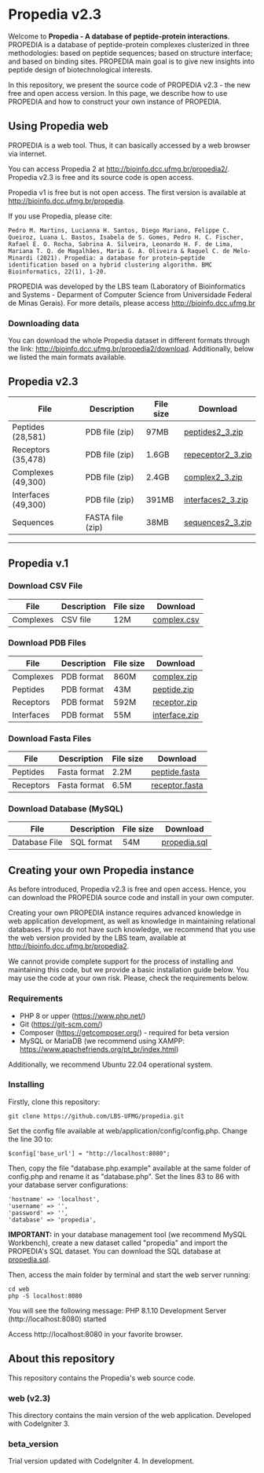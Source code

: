 # Propedia v2.3

Welcome to **Propedia - A database of peptide-protein interactions**. PROPEDIA is a database of peptide-protein complexes clusterized in three methodologies: based on peptide sequences; based on structure interface; and based on binding sites. PROPEDIA main goal is to give new insights into peptide design of biotechnological interests. 

In this repository, we present the source code of PROPEDIA v2.3 - the new free and open access version. In this page, we describe how to use PROPEDIA and how to construct your own instance of PROPEDIA. 


## Using Propedia web

PROPEDIA is a web tool. Thus, it can basically accessed by a web browser via internet. 

You can access Propedia 2 at <a href="http://bioinfo.dcc.ufmg.br/propedia2/">http://bioinfo.dcc.ufmg.br/propedia2/</a>. Propedia v2.3 is free and its source code is open access. 

Propedia v1 is free but is not open access. The first version is available at <a href="http://bioinfo.dcc.ufmg.br/propedia">http://bioinfo.dcc.ufmg.br/propedia</a>. 

If you use Propedia, please cite: 

~~~
Pedro M. Martins, Lucianna H. Santos, Diego Mariano, Felippe C. Queiroz, Luana L. Bastos, Isabela de S. Gomes, Pedro H. C. Fischer, Rafael E. O. Rocha, Sabrina A. Silveira, Leonardo H. F. de Lima, Mariana T. Q. de Magalhães, Maria G. A. Oliveira & Raquel C. de Melo-Minardi (2021). Propedia: a database for protein–peptide identification based on a hybrid clustering algorithm. BMC Bioinformatics, 22(1), 1-20.
~~~

PROPEDIA was developed by the LBS team (Laboratory of Bioinformatics and Systems - Deparment of Computer Science from Universidade Federal de Minas Gerais). For more details, please access <a href="http://bioinfo.dcc.ufmg.br">http://bioinfo.dcc.ufmg.br</a>

### Downloading data

You can download the whole Propedia dataset in different formats through the link: <a href="http://bioinfo.dcc.ufmg.br/propedia2/index.php/download">http://bioinfo.dcc.ufmg.br/propedia2/download</a>. Additionally, below we listed the main formats available.

<h2>Propedia v2.3</h2>
<table>
    <thead>
    <tr>
        <th>File</th>
        <th>Description</th>
        <th>File size</th>
        <th>Download</th>
    </tr>
    </thead>
    <tbody>
    <tr>
        <td>Peptides (28,581)</td>
        <td>PDB file (zip)</td>
        <td>97MB</td>
        <td><a target="_blank" href="http://bioinfo.dcc.ufmg.br/propedia2/public/download/peptides2_3.zip">peptides2_3.zip</a></td>
    </tr>          
    <tr>
        <td>Receptors (35,478)</td>
        <td>PDB file (zip)</td>
        <td>1.6GB</td>
        <td><a target="_blank" href="http://bioinfo.dcc.ufmg.br/propedia2/public/download/receptor2_3.zip">repeceptor2_3.zip</a></td>
    </tr>      
    <tr>
        <td>Complexes (49,300)</td>
        <td>PDB file (zip)</td>
        <td>2.4GB</td>
        <td><a target="_blank" href="http://bioinfo.dcc.ufmg.br/propedia2/public/download/complex2_3.zip">complex2_3.zip</a></td>
    </tr>      
    <tr>
        <td>Interfaces (49,300)</td>
        <td>PDB file (zip)</td>
        <td>391MB</td>
        <td><a target="_blank" href="http://bioinfo.dcc.ufmg.br/propedia2/public/download/interfaces2_3.zip">interfaces2_3.zip</a></td>
    </tr>     
    <tr>
        <td>Sequences</td>
        <td>FASTA file (zip)</td>
        <td>38MB</td>
        <td><a target="_blank" href="http://bioinfo.dcc.ufmg.br/propedia2/public/download/sequences2_3.zip">sequences2_3.zip</a></td>
    </tr>     
    </tbody>
</table>

<hr class="my-5">

<h2>Propedia v.1</h2>
<h3>Download CSV File</h3>
<table>
    <thead>
    <tr class="table-primary">
        <th>File</th>
        <th>Description</th>
        <th>File size</th>
        <th>Download</th>
    </tr>
    </thead>
    <tbody>
    <tr>
        <td>Complexes</td>
        <td>CSV file</td>
        <td>12M</td>
        <td><a target="_blank" href="http://bioinfo.dcc.ufmg.br/propedia2/public/download/complex.csv">complex.csv</a></td>
    </tr>            
    </tbody>
</table>
<h3>Download PDB Files</h3>
<table>
    <thead>
    <tr class="table-primary">
        <th>File</th>
        <th>Description</th>
        <th>File size</th>
        <th>Download</th>
    </tr>
    </thead>
    <tbody>
    <tr>
        <td>Complexes</td>
        <td>PDB format</td>
        <td>860M</td>
        <td><a target="_blank" href="http://bioinfo.dcc.ufmg.br/propedia2/public/download/complex.zip">complex.zip</a>
    </td></tr>
    <tr>
        <td>Peptides</td>
        <td>PDB format</td>
        <td>43M</td>
        <td><a target="_blank" href="http://bioinfo.dcc.ufmg.br/propedia2/public/download/peptide.zip">peptide.zip</a>
    </td></tr>
    <tr>
        <td>Receptors</td>
        <td>PDB format</td>
        <td>592M</td>
        <td><a target="_blank" href="http://bioinfo.dcc.ufmg.br/propedia2/public/download/receptor.zip">receptor.zip</a>
    </td></tr>
    <tr>
        <td>Interfaces</td>
        <td>PDB format</td>
        <td>55M</td>
        <td><a target="_blank" href="http://bioinfo.dcc.ufmg.br/propedia2/public/download/interface.zip">interface.zip</a>
    </td></tr>
    </tbody>
</table>
<h3>Download Fasta Files</h3>
<table>
    <thead>
    <tr>
        <th>File</th>
        <th>Description</th>
        <th>File size</th>
        <th>Download</th>
    </tr>
    </thead>
<tbody>
    <tr>
        <td>Peptides</td>
        <td>Fasta format</td>
        <td>2.2M</td>
        <td><a target="_blank" href="http://bioinfo.dcc.ufmg.br/propedia2/public/download/peptide.fasta">peptide.fasta</a></td>
    </tr>
</tbody>
    <tbody>
    <tr>
        <td>Receptors</td>
        <td>Fasta format</td>
        <td>6.5M</td>
        <td><a target="_blank" href="http://bioinfo.dcc.ufmg.br/propedia2/public/download/receptor.fasta">receptor.fasta</a>
    </td></tr>
</tbody>        
</table>
<h3>Download Database (MySQL)</h3>
<table>
    <thead>
    <tr>
        <th>File</th>
        <th>Description</th>
        <th>File size</th>
        <th>Download</th>
    </tr>
    </thead>
    <tbody>
    <tr>
        <td>Database File</td>
        <td>SQL format</td>
        <td>54M</td>
        <td><a target="_blank" href="http://bioinfo.dcc.ufmg.br/propedia2/public/download/propedia.sql">propedia.sql</a>
    </td></tr>
</tbody> 
</table>

## Creating your own Propedia instance

As before introduced, Propedia v2.3 is free and open access. Hence, you can download the PROPEDIA source code and install in your own computer. 

Creating your own PROPEDIA instance requires advanced knowledge in web application development, as well as knowledge in maintaining relational databases. If you do not have such knowledge, we recommend that you use the web version provided by the LBS team, available at http://bioinfo.dcc.ufmg.br/propedia2.

We cannot provide complete support for the process of installing and maintaining this code, but we provide a basic installation guide below. You may use the code at your own risk. Please, check the requirements below.

### Requirements 
- PHP 8 or upper (https://www.php.net/)
- Git (https://git-scm.com/)
- Composer (https://getcomposer.org/) - required for beta version
- MySQL or MariaDB (we recommend using XAMPP: https://www.apachefriends.org/pt_br/index.html)

Additionally, we recommend Ubuntu 22.04 operational system. 

### Installing

Firstly, clone this repository:

    git clone https://github.com/LBS-UFMG/propedia.git

Set the config file available at web/application/config/config.php. Change the line 30 to:

    $config['base_url'] = "http://localhost:8080";

Then, copy the file "database.php.example" available at the same folder of config.php and rename it as "database.php".
Set the lines 83 to 86 with your database server configurations:

	'hostname' => 'localhost',
	'username' => '',
	'password' => '',
	'database' => 'propedia',

**IMPORTANT:** in your database management tool (we recommend MySQL Workbench), create a new dataset called "propedia" and import the PROPEDIA's SQL dataset. You can download the SQL database at <a target="_blank" href="http://bioinfo.dcc.ufmg.br/propedia2/public/download/propedia.sql">propedia.sql</a>. 

Then, access the main folder by terminal and start the web server running:

    cd web
    php -S localhost:8080

You will see the following message:
    PHP 8.1.10 Development Server (http://localhost:8080) started

Access http://localhost:8080 in your favorite browser.

## About this repository
This repository contains the Propedia's web source code.

### web (v2.3)
This directory contains the main version of the web application. Developed with CodeIgniter 3.

### beta_version
Trial version updated with CodeIgniter 4. In development.